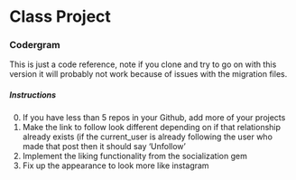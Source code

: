 # Class Project

### Codergram

This is just a code reference, note if you clone and try to go on with this version it will probably not work because of issues with the migration files.

##### Instructions

0. If you have less than 5 repos in your Github, add more of your projects
1. Make the link to follow look different depending on if that relationship already exists (if the current_user is already following the user who made that post then it should say ‘Unfollow’
2. Implement the liking functionality from the socialization gem
3. Fix up the appearance to look more like instagram
